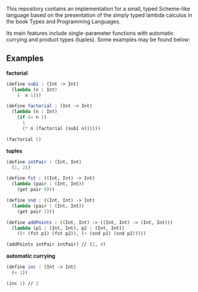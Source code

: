 This repository contains an implementation for a small, typed Scheme-like language based on the presentation of the simply typed lambda calculus in the book Types and Programming Languages.

Its main features include single-parameter functions with automatic currying and product types (tuples). Some examples may be found below:

## Examples

**factorial**
```scm
(define sub1 : (Int -> Int)
  (lambda (x : Int)
    (- x 1)))

(define factorial : (Int -> Int)
  (lambda (n : Int)
    (if (= n 1)
      1
      (* n (factorial (sub1 n))))))

(factorial 5)
```

**tuples**
```scm
(define intPair : (Int, Int)
  (1, 2))

(define fst : ((Int, Int) -> Int)
  (lambda (pair : (Int, Int))
    (get pair 0)))

(define snd : ((Int, Int) -> Int)
  (lambda (pair : (Int, Int))
    (get pair 1)))

(define addPoints : ((Int, Int) -> ((Int, Int) -> (Int, Int)))
  (lambda (p1 : (Int, Int), p2 : (Int, Int))
    ((+ (fst p1) (fst p2)), (+ (snd p1) (snd p2)))))

(addPoints intPair intPair) // (2, 4)
```

**automatic currying**
```scm
(define inc : (Int -> Int)
  (+ 1))

(inc 1) // 2
```